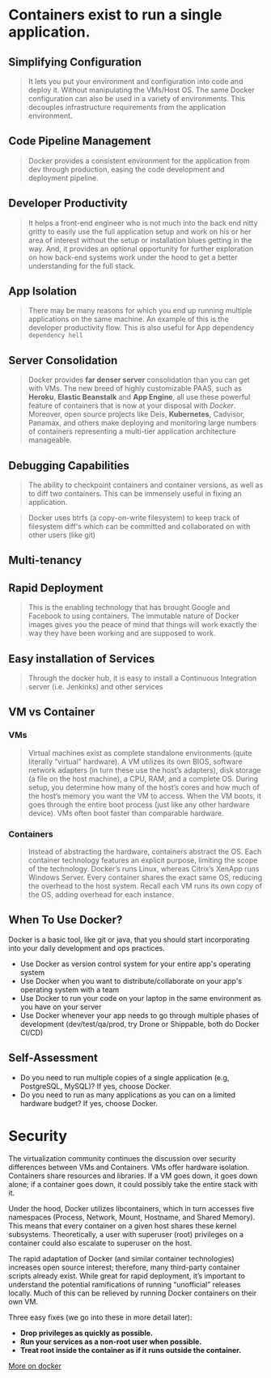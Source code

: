 # Containers exist to run a single application.

## Simplifying Configuration
>It lets you put your environment and configuration into code and deploy it. Without manipulating the VMs/Host OS. The same Docker configuration can also be used in a variety of environments. This decouples infrastructure requirements from the application environment.

## Code Pipeline Management
>Docker provides a consistent environment for the application from dev through production, easing the code development and deployment pipeline.

## Developer Productivity
>It helps a front-end engineer who is not much into the back end nitty gritty to easily use the full application setup and work on his or her area of interest without the setup or installation blues getting in the way. And, it provides an optional opportunity for further exploration on how back-end systems work under the hood to get a better understanding for the full stack.

## App Isolation
>There may be many reasons for which you end up running multiple applications on the same machine. An example of this is the developer productivity flow. This is also useful for App dependency `dependency hell`

## Server Consolidation
>Docker provides **far denser server** consolidation than you can get with VMs. The new breed of highly customizable PAAS, such as **Heroku**, **Elastic Beanstalk** and **App Engine**, all use these powerful feature of containers that is now at your disposal with *Docker*. Moreover, open source projects like Deis, **Kubernetes**, Cadvisor, Panamax, and others make deploying and monitoring large numbers of containers representing a multi-tier application architecture manageable.

## Debugging Capabilities
>The ability to checkpoint containers and container versions, as well as to diff two containers. This can be immensely useful in fixing an application.

>Docker uses btrfs (a copy-on-write filesystem) to keep track of filesystem diff's which can be committed and collaborated on with other users (like git)

## Multi-tenancy
>

## Rapid Deployment
>This is the enabling technology that has brought Google and Facebook to using containers. The immutable nature of Docker images gives you the peace of mind that things will work exactly the way they have been working and are supposed to work.

## Easy installation of Services
>Through the docker hub, it is easy to install a Continuous Integration server (i.e. Jenkinks) and other services

## VM vs Container

### VMs

>Virtual machines exist as complete standalone environments (quite literally “virtual” hardware). A VM utilizes its own BIOS, software network adapters (in turn these use the host’s adapters), disk storage (a file on the host machine), a CPU, RAM, and a complete OS. During setup, you determine how many of the host’s cores and how much of the host’s memory you want the VM to access. When the VM boots, it goes through the entire boot process (just like any other hardware device). VMs often boot faster than comparable hardware.

### Containers

>Instead of abstracting the hardware, containers abstract the OS. Each container technology features an explicit purpose, limiting the scope of the technology. Docker’s runs Linux, whereas Citrix’s XenApp runs Windows Server. Every container shares the exact same OS, reducing the overhead to the host system. Recall each VM runs its own copy of the OS, adding overhead for each instance.

## When To Use Docker?
Docker is a basic tool, like git or java, that you should start incorporating into your daily development and ops practices.

- Use Docker as version control system for your entire app's operating system
- Use Docker when you want to distribute/collaborate on your app's operating system with a team
- Use Docker to run your code on your laptop in the same environment as you have on your server
- Use Docker whenever your app needs to go through multiple phases of development (dev/test/qa/prod, try Drone or Shippable, both do Docker CI/CD)

## Self-Assessment
- Do you need to run multiple copies of a single application (e.g, PostgreSQL, MySQL)? If yes, choose Docker.
- Do you need to run as many applications as you can on a limited hardware budget? If yes, choose Docker.


# Security
The virtualization community continues the discussion over security differences between VMs and Containers. VMs offer hardware isolation. Containers share resources and libraries. If a VM goes down, it goes down alone; if a container goes down, it could possibly take the entire stack with it.

Under the hood, Docker utilizes libcontainers, which in turn accesses five namespaces (Process, Network, Mount, Hostname, and Shared Memory). This means that every container on a given host shares these kernel subsystems. Theoretically, a user with superuser (root) privileges on a container could also escalate to superuser on the host.

The rapid adaptation of Docker (and similar container technologies) increases open source interest; therefore, many third-party container scripts already exist. While great for rapid deployment, it’s important to understand the potential ramifications of running “unofficial” releases locally. Much of this can be relieved by running Docker containers on their own VM.

Three easy fixes (we go into these in more detail later):

- **Drop privileges as quickly as possible.**
- **Run your services as a non-root user when possible.**
- **Treat root inside the container as if it runs outside the container.**

[More on docker](https://www.docker.com/what-docker)


